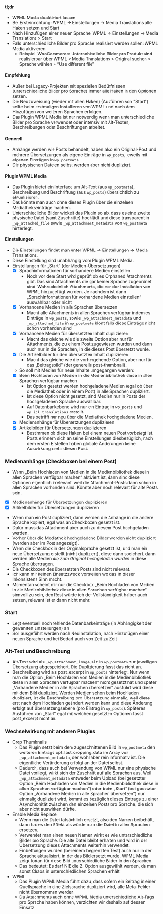 #### tl;dr

- WPML Media deaktiviert lassen
- Bei Ersteinrichtung: WPML -> Einstellungen -> Media Translations alle Haken setzen und Start
- Nach Hinzufügen einer neuen Sprache: WPML -> Einstellungen -> Media Translations > Start
- Falls unterschiedliche Bilder pro Sprache realisiert werden sollen: WPML Media aktivieren
  - Beispiel: WooCommerce: Unterschiedliche Bilder pro Produkt sind realisierbar über WPML > Media Translations > Original suchen > Sprache wählen > “Use different file”

#### Empfehlung

- Außer bei Legacy-Projekten mit speziellen Bedürfnissen (unterschiedliche Bilder pro Sprache) immer alle Haken in den Optionen setzen.
- Die Neuzuweisung (wieder mit allen Haken) (Ausführen von "Start") sollte beim erstmaligen Installieren von WPML und nach dem Hinzufügen von weiteren Sprachen erfolgen.
- Das Plugin WPML Media ist nur notwendig wenn man unterschiedliche Bilder pro Sprache verwendet oder intensiv mit Alt-Texten, Beschreibungen oder Beschriftungen arbeitet.

#### Generell

- Anhänge werden wie Posts behandelt, haben also ein Original-Post und mehrere Übersetzungen als eigene Einträge in `wp_posts`, jeweils mit eigenen Einträgen in `wp_postmeta`.
- Die physischen Dateien selbst werden aber nicht dupliziert.

#### Plugin WPML Media

- Das Plugin bietet ein Interface um Alt-Text (aus `wp_postmeta`), Beschreibung und Beschriftung (aus `wp_posts`) übersichtlich zu aktualisieren.
- Das könnte man auch ohne dieses Plugin über die einzelnen Mediathekseinträge machen.
- Unterschiedliche Bilder wickelt das Plugin so ab, dass es eine zweite physische Datei (samt Zuschnitte) hochlädt und diese transparent in `_wp_attached_file` sowie `_wp_attachment_metadata` von `wp_postmeta` hinterlegt.

#### Einstellungen

- Die Einstellungen findet man unter WPML -> Einstellungen -> Media Translations.
- Diese Einstellung sind unabhängig vom Plugin WPML Media.
- Einstellungen für „Start“ (der Medien-Übersetzungen)
  - [x] Sprachinformationen für vorhandene Medien einstellen
    - Noch vor dem Start wird geprüft ob es Orphaned Attachments gibt. Das sind Attachments die gar keiner Sprache zugeordnet sind. Wahrscheinlich Attachments, die vor der Installation von WPML hinzugefügt wurden. Je nachdem ist dann „Sprachinformationen für vorhandene Medien einstellen“ auswählbar oder nicht.
  - [x] Vorhandene Medien in alle Sprachen übersetzen
    - Macht alle Attachments in allen Sprachen verfügbar indem es Einträge in `wp_posts`, sowie `_wp_attachment_metadata` und `_wp_attached_file` in `wp_postmeta` klont falls diese Einträge nicht schon vorhanden sind.
  - [x] Vorhandene Medien für übersetzten Inhalt duplizieren
    - Macht das gleiche wie die zweite Option aber nur für Attachments, die zu einem Post zugewiesen wurden und dann auch nur in die Sprachen, in die dieses Post übersetzt wurde.
  - [x] Die Artikelbilder für den übersetzten Inhalt duplizieren
    - Macht das gleiche wie die vorhergehende Option, aber nur für das „Beitragsbild“ (der generelle post-thumbnail).
  - So soll mit Medien für neue Inhalte umgegangen werden:
  - [x] Beim Hochladen von Medien in die Medienbibliothek diese in allen Sprachen verfügbar machen
    - Ist Option gesetzt werden hochgeladene Medien (egal ob über die Mediathek oder in einem Post) in alle Sprachen dupliziert.
    - Ist diese Option nicht gesetzt, sind Medien nur in Posts der hochgeladenen Sprache auswählbar.
    - Auf Datenbankebene wird nur ein Eintrag in `wp_posts` und `wp_icl_translations` erstellt.
    - Das betrifft nur neu über die Mediathek hochgeladene Medien.
  - [x] Medienanhänge für Übersetzungen duplizieren
  - [x] Artikelbilder für Übersetzungen duplizieren
    - Bestimmen ob diese Haken bei einem neuen Post *vorbelegt* ist. Posts erinnern sich an seine Einstellungen diesbezüglich, nach dem ersten Erstellen haben globale Änderungen keine Auswirkung mehr diesen Post.

### Medienanhänge (Checkboxen bei einem Post)
- Wenn „Beim Hochladen von Medien in die Medienbibliothek diese in allen Sprachen verfügbar machen“ aktiviert ist, dann sind diese Optionen eigentlich irrelevant, weil die Attachment-Posts dann schon in allen Sprachen vorhanden sind. Könnte aber noch relevant für alte Posts sein.
- [x] Medienanhänge für Übersetzungen duplizieren
- [x] Artikelbilder für Übersetzungen duplizieren
- Wenn man ein Post dupliziert, dann werden die Anhänge in die andere Sprache kopiert, egal was an Checkboxen gesetzt ist.
- Dafür muss das Attachment aber auch zu diesem Post hochgeladen werden.
- Vorher über die Mediathek hochgeladene Bilder werden nicht dupliziert (werden aber im Post angezeigt).
- Wenn die Checkbox in der Originalsprache gesetzt ist, und man ein neue Übersetzung erstellt (nicht dupliziert), diese dann speichert, dann werden alle Medien *die zum Original hochgeladen wurden* in diese Sprache übertragen.
- Die Checkboxen des übersetzten Posts sind nicht relevant.
- Ich kann mir keinen Einsatzzweck vorstellen wo das in dieser Inkonsistenz Sinn macht.
- Momentan scheint mir nur die Checkbox „Beim Hochladen von Medien in die Medienbibliothek diese in allen Sprachen verfügbar machen“ sinnvoll zu sein, den Rest würde ich der Vollständigkeit halber auch setzen, relevant ist er dann nicht mehr.

### Start

- Legt eventuell noch fehlende Datenbankeinträge (in Abhängigkeit der gewählten Einstellungen) an
- Soll ausgeführt werden nach Neuinstallation, nach Hinzufügen einer neuen Sprache und bei Bedarf auch von Zeit zu Zeit

### Alt-Text und Beschreibung
- Alt-Text wird als `_wp_attachment_image_alt` in `wp_postmeta` zur jeweiligen Übersetzung abgespeichert. Die Duplizierung fasst das nicht an.
- Beschreibung wird als post_excerpt in `wp_posts` hinterlegt. Nur wenn man die Option „Beim Hochladen von Medien in die Medienbibliothek diese in allen Sprachen verfügbar machen“ nicht gesetzt hat und später „Vorhandene Medien in alle Sprachen übersetzen“ ausführt wird diese mit dem Bild dupliziert. Werden Medien schon beim Hochladen dupliziert, ist die Beschreibung pro Übersetzung einmalig, weil diese erst nach dem Hochladen geändert werden kann und diese Änderung erfolgt auf Übersetzungsebene (pro Eintrag in `wp_posts`). Späteres Ausführen von „Start“ egal mit welchen gesetzten Optionen fasst post_excerpt nicht an.

### Wechselwirkung mit anderen Plugins
- Crop Thumbnails
  - Das Plugin setzt beim dem zugeschnittenen Bild in `wp_postmeta` den weiteren Eintrage cpt_last_cropping_data im Array von `_wp_attachment_metadata`, der wohl aber rein informativ ist. Die eigentliche Veränderung erfolgt an der Datei selbst.
  - Dadurch, dass auch bei Verwendung von WPML nur eine physische Datei vorliegt, wirkt sich der Zuschnitt auf alle Sprachen aus. Weil `_wp_attachment_metadata` entweder beim Upload (bei gesetzter Option „Beim Hochladen von Medien in die Medienbibliothek diese in allen Sprachen verfügbar machen“) oder beim „Start“ (bei gesetzter Option „Vorhandene Medien in alle Sprachen übersetzen“) nur einmalig dupliziert wird, kommt es bezüglich dieses Eintrags zu einer Asynchronität zwischen den einzelnen Posts pro Sprache, die sich aber nicht auswirken dürfte.
- Enable Media Replace
  - Wenn man die Datei tatsächlich ersetzt, also den Namen beibehält, dann hat es den Effekt als würde man die Datei in allen Sprachen ersetzen.
  - Verwendet man einen neuen Namen wirkt es wie unterschiedliche Bilder pro Sprache. Die alte Datei bleibt erhalten und wird in der Übersetzung dieses Attachments weiterhin verwendet.
  - Einbettungen wurden (bei einem begrenzten Test) auch nur in der Sprache aktualisiert, in der das Bild ersetzt wurde. WPML Media zeigt fortan für diese Bild unterschiedliche Bilder in den Sprachen.
  - Das bedeutet: Es darf NIE die 2. Option ausgewählt werden, da man sonst Chaos in unterschiedlichen Sprachen erhält
- WPML
  - Das Plugin WPML Media führt dazu, dass sofern ein Beitrag in einer Quellsprache in eine Zielsprache dupliziert wird, alle Meta-Felder nicht übernommen werden
  - Da Attachments auch ohne WPML Media unterschiedliche Alt-Tags pro Sprache haben können, verzichten wir deshalb auf dessen Einsatz